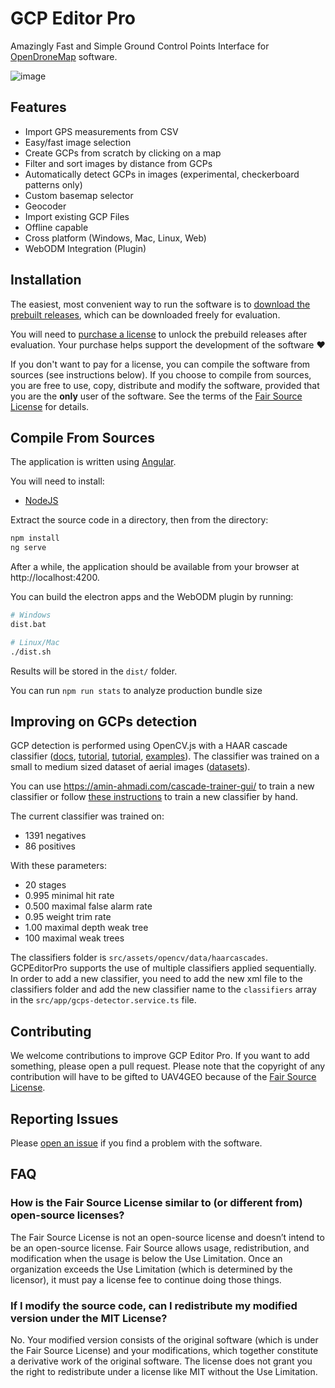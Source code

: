 # GCP Editor Pro

Amazingly Fast and Simple Ground Control Points Interface for [OpenDroneMap](https://opendronemap.org) software.

![image](https://user-images.githubusercontent.com/1951843/80494281-7e63dd00-8934-11ea-9176-75e37db5bb97.png)

## Features

- Import GPS measurements from CSV
- Easy/fast image selection
- Create GCPs from scratch by clicking on a map
- Filter and sort images by distance from GCPs
- Automatically detect GCPs in images (experimental, checkerboard patterns only)
- Custom basemap selector
- Geocoder
- Import existing GCP Files
- Offline capable
- Cross platform (Windows, Mac, Linux, Web)
- WebODM Integration (Plugin)

## Installation

The easiest, most convenient way to run the software is to [download the prebuilt releases](https://uav4geo.com/software/gcpeditorpro), which can be downloaded freely for evaluation. 

You will need to [purchase a license](https://uav4geo.com/software/gcpeditorpro#buy) to unlock the prebuild releases after evaluation. Your purchase helps support the development of the software ❤

If you don't want to pay for a license, you can compile the software from sources (see instructions below). If you choose to compile from sources, you are free to use, copy, distribute and modify the software, provided that you are the **only** user of the software. See the terms of the [Fair Source License](https://github.com/uav4geo/GCPEditorPro/blob/master/LICENSE) for details.

## Compile From Sources

The application is written using [Angular](https://angular.io).

You will need to install:
 * [NodeJS](https://nodejs.org/en/)
 
Extract the source code in a directory, then from the directory:

```bash
npm install
ng serve
```

After a while, the application should be available from your browser at http://localhost:4200.

You can build the electron apps and the WebODM plugin by running:

```bash
# Windows
dist.bat

# Linux/Mac
./dist.sh
```

Results will be stored in the `dist/` folder.

You can run `npm run stats` to analyze production bundle size

## Improving on GCPs detection

GCP detection is performed using OpenCV.js with a HAAR cascade classifier ([docs](https://docs.opencv.org/3.4/db/d28/tutorial_cascade_classifier.html), [tutorial](https://medium.com/analytics-vidhya/haar-cascades-explained-38210e57970d), [tutorial](https://stackabuse.com/object-detection-with-opencv-python-using-a-haar-cascade-classifier/), [examples](https://github.com/opencv/opencv/tree/master/data/haarcascades)). The classifier was trained on a small to medium sized dataset of aerial images ([datasets](https://www.opendronemap.org/odm/datasets/)). 

You can use https://amin-ahmadi.com/cascade-trainer-gui/ to train a new classifier or follow [these instructions](https://docs.opencv.org/4.x/dc/d88/tutorial_traincascade.html) to train a new classifier by hand.

The current classifier was trained on:
 - 1391 negatives 
 - 86 positives

With these parameters:
 - 20 stages
 - 0.995 minimal hit rate
 - 0.500 maximal false alarm rate
 - 0.95 weight trim rate
 - 1.00 maximal depth weak tree
 - 100 maximal weak trees

The classifiers folder is `src/assets/opencv/data/haarcascades`. GCPEditorPro supports the use of multiple classifiers applied sequentially. In order to add a new classifier, you need to add the new xml file to the classifiers folder and add the new classifier name to the `classifiers` array in the `src/app/gcps-detector.service.ts` file.

## Contributing

We welcome contributions to improve GCP Editor Pro. If you want to add something, please open a pull request. Please note that the copyright of any contribution will have to be gifted to UAV4GEO because of the [Fair Source License](https://github.com/uav4geo/GCPEditorPro/blob/master/LICENSE).

## Reporting Issues

Please [open an issue](https://github.com/uav4geo/GCPEditorPro/issues) if you find a problem with the software.

## FAQ

### How is the Fair Source License similar to (or different from) open-source licenses?

The Fair Source License is not an open-source license and doesn’t intend to be an open-source license. Fair Source allows usage, redistribution, and modification when the usage is below the Use Limitation. Once an organization exceeds the Use Limitation (which is determined by the licensor), it must pay a license fee to continue doing those things.

### If I modify the source code, can I redistribute my modified version under the MIT License?

No. Your modified version consists of the original software (which is under the Fair Source License) and your modifications, which together constitute a derivative work of the original software. The license does not grant you the right to redistribute under a license like MIT without the Use Limitation.





